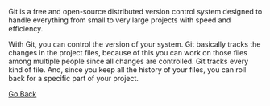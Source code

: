 Git is a free and open-source distributed version control system designed to handle everything from small to very large projects with speed and efficiency.

With Git, you can control the version of your system. Git basically tracks the changes in the project files, because of this you can work on those files among multiple people since all changes are controlled. Git tracks every kind of file. And, since you keep all the history of your files, you can roll back for a specific part of your project.

[Go Back](README.md)